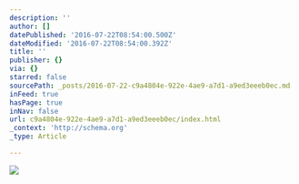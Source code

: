 ```yaml
---
description: ''
author: []
datePublished: '2016-07-22T08:54:00.500Z'
dateModified: '2016-07-22T08:54:00.392Z'
title: ''
publisher: {}
via: {}
starred: false
sourcePath: _posts/2016-07-22-c9a4804e-922e-4ae9-a7d1-a9ed3eeeb0ec.md
inFeed: true
hasPage: true
inNav: false
url: c9a4804e-922e-4ae9-a7d1-a9ed3eeeb0ec/index.html
_context: 'http://schema.org'
_type: Article

---
```

![](https://the-grid-user-content.s3-us-west-2.amazonaws.com/cb6103f7-39ce-4702-a647-fce38187c9a7.jpg)